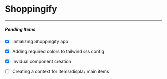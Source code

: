 # Shoppingify
   ***
   ##### Pending Items
   - [x] Initializing Shoppingify app 
   - [x] Adding required colors to tailwind css config
   - [x] Invidual component creation
   - [ ] Creating a context for items/display main items 
  

   
 
